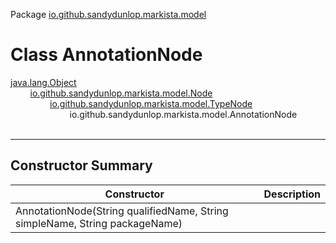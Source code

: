Package [io.github.sandydunlop.markista.model](index.md)

# Class AnnotationNode
[java.lang.Object](https://docs.oracle.com/en/java/javase/24/docs/api/java.base/java/lang/Object.html)<br/>
&nbsp;&nbsp;&nbsp;&nbsp;&nbsp;&nbsp;&nbsp;&nbsp;[io.github.sandydunlop.markista.model.Node](Node.md)<br/>
&nbsp;&nbsp;&nbsp;&nbsp;&nbsp;&nbsp;&nbsp;&nbsp;&nbsp;&nbsp;&nbsp;&nbsp;&nbsp;&nbsp;&nbsp;&nbsp;[io.github.sandydunlop.markista.model.TypeNode](TypeNode.md)<br/>
&nbsp;&nbsp;&nbsp;&nbsp;&nbsp;&nbsp;&nbsp;&nbsp;&nbsp;&nbsp;&nbsp;&nbsp;&nbsp;&nbsp;&nbsp;&nbsp;&nbsp;&nbsp;&nbsp;&nbsp;&nbsp;&nbsp;&nbsp;&nbsp;io.github.sandydunlop.markista.model.AnnotationNode<br/>
<br/>

----


## Constructor Summary

| Constructor                                                                 | Description |
|-----------------------------------------------------------------------------|-------------|
| AnnotationNode(String qualifiedName, String simpleName, String packageName) |             |
